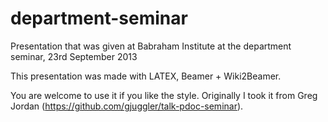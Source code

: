department-seminar
==================

Presentation that was given at Babraham Institute at the department seminar, 23rd September 2013

This presentation was made with LATEX, Beamer + Wiki2Beamer.

You are welcome to use it if you like the style. Originally I took it from Greg Jordan (https://github.com/gjuggler/talk-pdoc-seminar).
